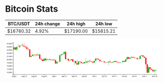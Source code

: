 # Bitcoin Stats

BTC/USDT|24h change|24h high|24h low|
|---|---|---|---|
|$16760.32|4.92%|$17190.00|$15815.21|

<img src="./chart.svg">
